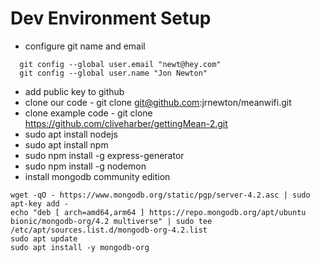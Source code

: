 # Dev Environment Setup
* configure git name and email
```
  git config --global user.email "newt@hey.com"
  git config --global user.name "Jon Newton"
```
* add public key to github 
* clone our code - git clone git@github.com:jrnewton/meanwifi.git
* clone example code - git clone https://github.com/cliveharber/gettingMean-2.git
* sudo apt install nodejs
* sudo apt install npm 
* sudo npm install -g express-generator
* sudo npm install -g nodemon
* install mongodb community edition
```
wget -qO - https://www.mongodb.org/static/pgp/server-4.2.asc | sudo apt-key add -
echo "deb [ arch=amd64,arm64 ] https://repo.mongodb.org/apt/ubuntu bionic/mongodb-org/4.2 multiverse" | sudo tee /etc/apt/sources.list.d/mongodb-org-4.2.list
sudo apt update
sudo apt install -y mongodb-org
```
